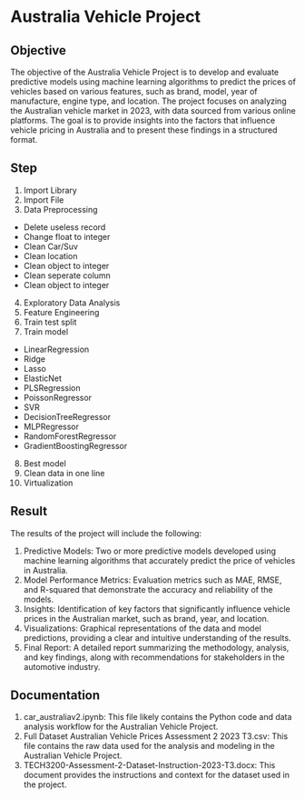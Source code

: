 # Australia Vehicle Project

## Objective
The objective of the Australia Vehicle Project is to develop and evaluate predictive models using machine learning algorithms to predict the prices of vehicles based on various features, such as brand, model, year of manufacture, engine type, and location. The project focuses on analyzing the Australian vehicle market in 2023, with data sourced from various online platforms. The goal is to provide insights into the factors that influence vehicle pricing in Australia and to present these findings in a structured format.

## Step
1. Import Library
2. Import File
3. Data Preprocessing
- Delete useless record
- Change float to integer
- Clean Car/Suv
- Clean location
- Clean object to integer
- Clean seperate column
- Clean object to integer
4. Exploratory Data Analysis
5. Feature Engineering
6. Train test split
7. Train model
- LinearRegression
- Ridge
- Lasso
- ElasticNet
- PLSRegression
- PoissonRegressor
- SVR
- DecisionTreeRegressor
- MLPRegressor
- RandomForestRegressor
- GradientBoostingRegressor
8. Best model
9. Clean data in one line
10. Virtualization


## Result
The results of the project will include the following:
1. Predictive Models: Two or more predictive models developed using machine learning algorithms that accurately predict the price of vehicles in Australia.
2. Model Performance Metrics: Evaluation metrics such as MAE, RMSE, and R-squared that demonstrate the accuracy and reliability of the models.
3. Insights: Identification of key factors that significantly influence vehicle prices in the Australian market, such as brand, year, and location.
4. Visualizations: Graphical representations of the data and model predictions, providing a clear and intuitive understanding of the results.
5. Final Report: A detailed report summarizing the methodology, analysis, and key findings, along with recommendations for stakeholders in the automotive industry.

## Documentation
1. car_australiav2.ipynb: This file likely contains the Python code and data analysis workflow for the Australian Vehicle Project.
2. Full Dataset Australian Vehicle Prices Assessment 2 2023 T3.csv: This file contains the raw data used for the analysis and modeling in the Australian Vehicle Project.
3. TECH3200-Assessment-2-Dataset-Instruction-2023-T3.docx: This document provides the instructions and context for the dataset used in the project.
